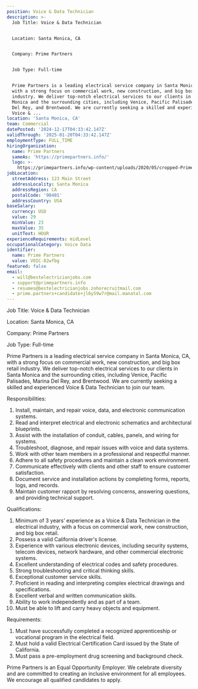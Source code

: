 ```yaml
---
position: Voice & Data Technician
description: >-
  Job Title: Voice & Data Technician


  Location: Santa Monica, CA


  Company: Prime Partners


  Job Type: Full-time


  Prime Partners is a leading electrical service company in Santa Monica, CA,
  with a strong focus on commercial work, new construction, and big box retail
  industry. We deliver top-notch electrical services to our clients in Santa
  Monica and the surrounding cities, including Venice, Pacific Palisades, Marina
  Del Rey, and Brentwood. We are currently seeking a skilled and experienced
  Voice & ...
location: 'Santa Monica, CA'
team: Commercial
datePosted: '2024-12-17T04:33:42.147Z'
validThrough: '2025-01-20T04:33:42.147Z'
employmentType: FULL_TIME
hiringOrganization:
  name: Prime Partners
  sameAs: 'https://primepartners.info/'
  logo: >-
    https://primepartners.info/wp-content/uploads/2020/05/cropped-Prime-Partners-Logo-NO-BG-1-1.png
jobLocation:
  streetAddress: 123 Main Street
  addressLocality: Santa Monica
  addressRegion: CA
  postalCode: '90401'
  addressCountry: USA
baseSalary:
  currency: USD
  value: 29
  minValue: 23
  maxValue: 35
  unitText: HOUR
experienceRequirements: midLevel
occupationalCategory: Voice Data
identifier:
  name: Prime Partners
  value: VOIC-82wfbg
featured: false
email:
  - will@bestelectricianjobs.com
  - support@primepartners.info
  - resumes@bestelectricianjobs.zohorecruitmail.com
  - prime.partners+candidate+jl6y59w7r@mail.manatal.com
---
```




Job Title: Voice & Data Technician

Location: Santa Monica, CA

Company: Prime Partners

Job Type: Full-time

Prime Partners is a leading electrical service company in Santa Monica, CA, with a strong focus on commercial work, new construction, and big box retail industry. We deliver top-notch electrical services to our clients in Santa Monica and the surrounding cities, including Venice, Pacific Palisades, Marina Del Rey, and Brentwood. We are currently seeking a skilled and experienced Voice & Data Technician to join our team.

Responsibilities:

1. Install, maintain, and repair voice, data, and electronic communication systems.
2. Read and interpret electrical and electronic schematics and architectural blueprints.
3. Assist with the installation of conduit, cables, panels, and wiring for systems.
4. Troubleshoot, diagnose, and repair issues with voice and data systems.
5. Work with other team members in a professional and respectful manner.
6. Adhere to all safety procedures and maintain a clean work environment.
7. Communicate effectively with clients and other staff to ensure customer satisfaction.
8. Document service and installation actions by completing forms, reports, logs, and records.
9. Maintain customer rapport by resolving concerns, answering questions, and providing technical support.

Qualifications:

1. Minimum of 3 years’ experience as a Voice & Data Technician in the electrical industry, with a focus on commercial work, new construction, and big box retail.
2. Possess a valid California driver's license.
3. Experience with various electronic devices, including security systems, telecom devices, network hardware, and other commercial electronic systems.
4. Excellent understanding of electrical codes and safety procedures.
5. Strong troubleshooting and critical thinking skills.
6. Exceptional customer service skills.
7. Proficient in reading and interpreting complex electrical drawings and specifications.
8. Excellent verbal and written communication skills.
9. Ability to work independently and as part of a team.
10. Must be able to lift and carry heavy objects and equipment.

Requirements:

1. Must have successfully completed a recognized apprenticeship or vocational program in the electrical field.
2. Must hold a valid Electrical Certification Card issued by the State of California.
3. Must pass a pre-employment drug screening and background check.

Prime Partners is an Equal Opportunity Employer. We celebrate diversity and are committed to creating an inclusive environment for all employees. We encourage all qualified candidates to apply.
